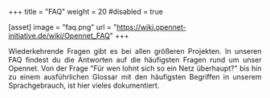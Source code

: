+++
title = "FAQ"
weight = 20
#disabled = true

[asset]
  image = "faq.png"
  url = "https://wiki.opennet-initiative.de/wiki/Opennet_FAQ"
+++

<p align="justify"> Wiederkehrende Fragen gibt es bei allen größeren Projekten. In unseren FAQ findest du die Antworten auf die häufigsten Fragen rund um unser Opennet. 
Von der Frage "Für wen lohnt sich so ein Netz überhaupt?" bis hin zu einem ausführlichen Glossar mit den häufigsten Begriffen in unserem Sprachgebrauch, ist hier vieles dokumentiert.</p>